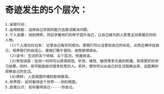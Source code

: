 # 奇迹发生的5个层次：
    1.采取行动: 
    2.运用技能: 运用自己目前的能力去尝试解决问题。
    3.个人发展: 找到榜样，然后学着他们的样子提升自己，让自己成为别人愿意主动来接近你的人物。
      (1)个人成功日记本: 记录自己每天的成功。使我们可以注意到自己的长处，从而正确评估自己，培养我们的自信心，使我们敢于冒险，进而获得成长。
      (2)读书: 生活的五个领域、五个层次。快速阅读。
      (3)参加讲座：在同一时间可以获得视觉、听觉、嗅觉、触觉等多方面的刺激，获得更好的学习结果。同时，有可能能结识很多优秀的人。另外，使你可以从自己的生活脱离出来，远距离的观察自己的生活。
      (4)榜样: 人受周围环境的影响很深。
    4.世界观: 如何看待这个世界---你的周围。
    5.自我认识: 如何看待自己-----你自己。